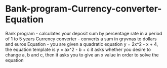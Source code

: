 # Bank-program-Currency-converter-Equation
Bank program - calculates your deposit sum by percentage rate in a period of 1 to 5 years
Currency converter - converts a sum in gryvnas to dollars and euros
Equation - you are given a quadratic equation y = 2x^2 - x + 4, the equation template is y = ax^2 - b + c it asks whether you desire to change a, b and c, then it asks you to give an x value in order to solve the equation
